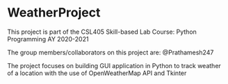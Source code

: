 # WeatherProject

This project is part of the CSL405 Skill-based Lab Course: Python Programming AY 2020-2021

The group members/collaborators on this project are:
@Prathamesh247

The project focuses on building GUI application in Python
to track weather of a location with the use of OpenWeatherMap API and Tkinter